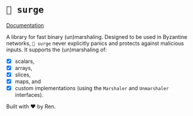 # `🔌 surge`

[Documentation](https://godoc.org/github.com/renproject/surge)

A library for fast binary (un)marshaling. Designed to be used in Byzantine networks, `🔌 surge` never explicitly panics and protects against malicious inputs. It supports the (un)marshaling of:

- [x] scalars,
- [x] arrays,
- [x] slices,
- [x] maps, and
- [x] custom implementations (using the `Marshaler` and `Unmarshaler` interfaces).

Built with ❤ by Ren. 
